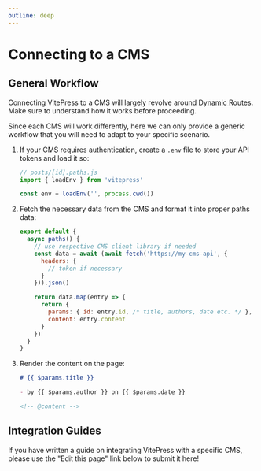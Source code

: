 ```yaml
---
outline: deep
---
```


# Connecting to a CMS

## General Workflow

Connecting VitePress to a CMS will largely revolve around [Dynamic Routes](./routing#dynamic-routes). Make sure to understand how it works before proceeding.

Since each CMS will work differently, here we can only provide a generic workflow that you will need to adapt to your specific scenario.

1. If your CMS requires authentication, create a `.env` file to store your API tokens and load it so:

    ```js
    // posts/[id].paths.js
    import { loadEnv } from 'vitepress'

    const env = loadEnv('', process.cwd())
    ```

2. Fetch the necessary data from the CMS and format it into proper paths data:

    ```js
    export default {
      async paths() {
        // use respective CMS client library if needed
        const data = await (await fetch('https://my-cms-api', {
          headers: {
            // token if necessary
          }
        })).json()

        return data.map(entry => {
          return {
            params: { id: entry.id, /* title, authors, date etc. */ },
            content: entry.content
          }
        })
      }
    }
    ```

3. Render the content on the page:

    ```md
    # {{ $params.title }}

    - by {{ $params.author }} on {{ $params.date }}

    <!-- @content -->
    ```

## Integration Guides

If you have written a guide on integrating VitePress with a specific CMS, please use the "Edit this page" link below to submit it here!
